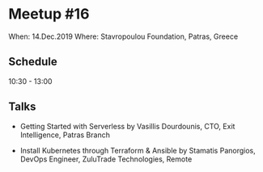 # Meetup #16

When: 14.Dec.2019
Where: Stavropoulou Foundation, Patras, Greece

## Schedule

10:30 - 13:00

## Talks

- Getting Started with Serverless by Vasillis Dourdounis, CTO, Exit Intelligence, Patras Branch

- Install Kubernetes through Terraform & Ansible by Stamatis Panorgios, DevOps Engineer, ZuluTrade Technologies, Remote
  
